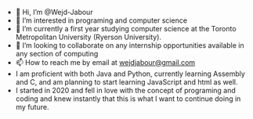 - 👋 Hi, I’m @Wejd-Jabour
- 👀 I’m interested in programing and computer science
- 🌱 I’m currently a first year studying computer science at the Toronto Metropolitan University (Ryerson University).
- 💞️ I’m looking to collaborate on any internship opportunities available in any section of computing
- 📫 How to reach me by email at wejdjabour@gmail.com
-    I am proficient with both Java and Python, currently learning Assembly and C, and am planning to start learning JavaScript and html as well.
-    I started in 2020 and fell in love with the concept of programing and coding and knew instantly that this is what I want to continue doing in my future.
